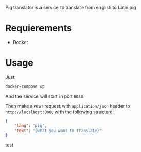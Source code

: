 Pig translator is a service to translate from english to Latin pig

# Requierements
- Docker

# Usage
Just:
```bash
docker-compose up
```
And the service will start in port `8080`

Then make a `POST` request with `application/json` header to `http://localhost:8080` with the following structure:
```json
{
    "lang": "pig",
    "text": "{what you want to translate}"
}
```
test